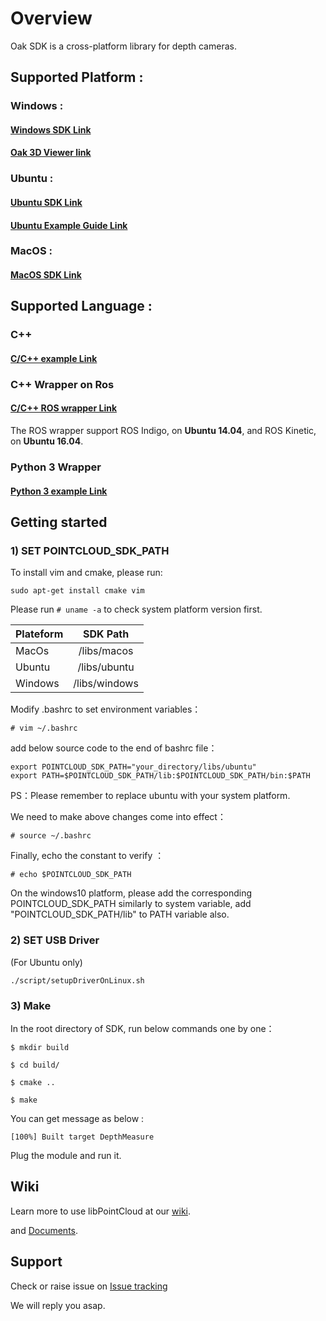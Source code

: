 # Overview

Oak SDK  is a cross-platform library for depth cameras.


## Supported Platform :

### Windows :


#### [Windows SDK Link ](https://github.com/oak3dvision/oaksdk/tree/master/libs/windows)
#### [Oak 3D Viewer link ](https://github.com/oak3dvision/oaksdk/tree/master/Viewer_on_windows)


### Ubuntu :

#### [Ubuntu SDK Link ](https://github.com/oak3dvision/oaksdk/tree/master/libs/ubuntu)

#### [Ubuntu Example Guide Link](https://github.com/oak3dvision/oaksdk/wiki/Example-install-guide-on-ubuntu) 


### MacOS :

#### [MacOS SDK Link ](https://github.com/oak3dvision/oaksdk/tree/master/libs/macos)

## Supported Language :


### C++ 

#### [C/C++ example Link ](https://github.com/oak3dvision/oaksdk/tree/master/libs/ubuntu)


### C++ Wrapper on Ros 

#### [C/C++ ROS wrapper  Link ](https://github.com/oak3dvision/oaksdk/tree/master/wrappers/pointcloud_ros)

The ROS wrapper support ROS Indigo, on **Ubuntu 14.04**, and ROS Kinetic, on **Ubuntu 16.04**.

### Python 3 Wrapper 

#### [Python 3 example Link ](https://github.com/oak3dvision/oaksdk/tree/master/wrappers/python/exampes/ShowDepthNoGUI)


##  Getting started


### 1) SET POINTCLOUD_SDK_PATH

To install vim and cmake, please run:

`sudo apt-get install cmake vim `

Please run `# uname -a` to check system platform version first.

|Plateform | SDK Path |
|- | :-: | 
|MacOs |/libs/macos|
|Ubuntu | /libs/ubuntu|
|Windows | /libs/windows|

Modify .bashrc to set environment variables：

`# vim ~/.bashrc`

add below source code to the end of bashrc file：
```
export POINTCLOUD_SDK_PATH="your_directory/libs/ubuntu"
export PATH=$POINTCLOUD_SDK_PATH/lib:$POINTCLOUD_SDK_PATH/bin:$PATH
```

PS：Please remember to replace ubuntu with your system platform.

We need to make above changes come into effect：
 
`# source ~/.bashrc`

Finally, echo the constant to verify ：

`# echo $POINTCLOUD_SDK_PATH`

On the windows10 platform, please add the corresponding POINTCLOUD_SDK_PATH  similarly to system variable, add "POINTCLOUD_SDK_PATH/lib"  to PATH variable also.

### 2) SET USB Driver
(For Ubuntu only)
```
./script/setupDriverOnLinux.sh
```

### 3) Make

In the root directory of SDK, run below commands one by one：

```
$ mkdir build

$ cd build/ 

$ cmake ..

$ make 
```

You can get message as below : 

`[100%] Built target DepthMeasure`

Plug the module and run it.


## Wiki

Learn more to use libPointCloud at our [wiki](https://github.com/pointcloudAI/libPointCloud/wiki).

and [Documents](https://github.com/oak3dvision/oaksdk/tree/master/doc).

## Support

Check or raise issue on [Issue tracking](https://github.com/oak3dvision/oaksdk/issues)

We will reply you asap.
